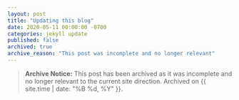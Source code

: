```yaml
---
layout: post
title: "Updating this blog"
date: 2020-05-11 00:00:00 -0700
categories: jekyll update
published: false
archived: true
archive_reason: "This post was incomplete and no longer relevant"
---
```


> **Archive Notice:** This post has been archived as it was incomplete and no longer relevant to the current site direction. Archived on {{ site.time | date: "%B %d, %Y" }}.

<!-- Content will be added later as this appears to be empty in the original -->